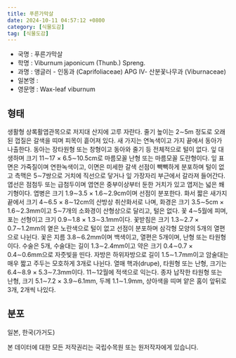 ```yaml
---
title: 푸른가막살
date: 2024-10-11 04:57:12 +0800
category: [식물도감]
tag: [식물도감]
---
```




- 국명 : 푸른가막살
- 학명 : Viburnum japonicum (Thunb.) Spreng.
- 과명 : 앵글러 - 인동과 (Caprifoliaceae) APG Ⅳ- 산분꽃나무과 (Viburnaceae)
- 일본명 : 
- 영문명 : Wax-leaf viburnum


## 형태
생활형 상록활엽관목으로 저지대 산지에 고루 자란다. 줄기 높이는 2∼5m 정도로 오래된 껍질은 갈색을 띠며 피목이 흩어져 있다. 새 가지는 연녹색이고 가지 끝에서 동아가 나출한다. 동아는 장타원형 또는 창형이고 동아와 줄기 등 전체적으로 털이 없다. 잎 대생하며 크기 11∼17 × 6.5∼10.5cm로 마름모꼴 난형 또는 마름모꼴 도란형이다. 잎 표면은 가죽질이며 연한녹색이고, 이면은 미세한 갈색 선점이 빽빽하게 분포하며 털이 없고 측맥은 5∼7쌍으로 거치에 직선으로 닿거나 잎 가장자리 부근에서 갈라져 들어간다. 엽선은 점첨두 또는 급첨두이며 엽연은 중부이상부터 둔한 거치가 있고 엽저는 넓은 쐐기형이다. 엽병은 크기 1.9∼3.5 × 1.6∼2.9cm이며 선점이 분포한다. 화서 짧은 새가지 끝에서 크기 4∼6.5 × 8∼12cm의 산방상 취산화서로 나며, 화경은 크기 3.5∼5cm × 1.6∼2.3mm이고 5∼7개의 소화경이 산형상으로 달리고, 털은 없다. 꽃 4∼5월에 피며, 포는 선형이고 크기 0.9∼1.8 × 1.3∼3.1mm이다. 꽃받침은 크기 1.3∼2.7 × 0.7∼1.2mm의 옅은 노란색으로 털이 없고 선점이 분포하며 삼각형 모양의 5개의 열편으로 나뉜다. 꽃은 지름 3.8∼6.2mm이며 백색이고, 열편은 5개이며, 난형 또는 타원형이다. 수술은 5개, 수술대는 길이 1.3∼2.4mm이고 약은 크기 0.4∼0.7 × 0.4∼0.6mm으로 자줏빛을 띤다. 자방은 하위자방으로 길이 1.5∼1.7mm이고 암술대는 매우 짧고 주두는 모호하게 3개로 나뉜다. 열매 핵과(drupe), 타원형 또는 난형, 크기는 6.4∼8.9 × 5.3∼7.3mm이다. 11∼12월에 적색으로 익는다. 종자 납작한 타원형 또는 난형, 크기 5.1∼7.2 × 3.9∼6.1mm, 두께 1.1∼1.9mm, 상아색을 띠며 얕은 홈이 앞뒤로 3개, 2개씩 나있다.
## 분포
일본, 한국(가거도)






본 데이터에 대한 모든 저작권리는 국립수목원 또는 원저작자에게 있습니다.
